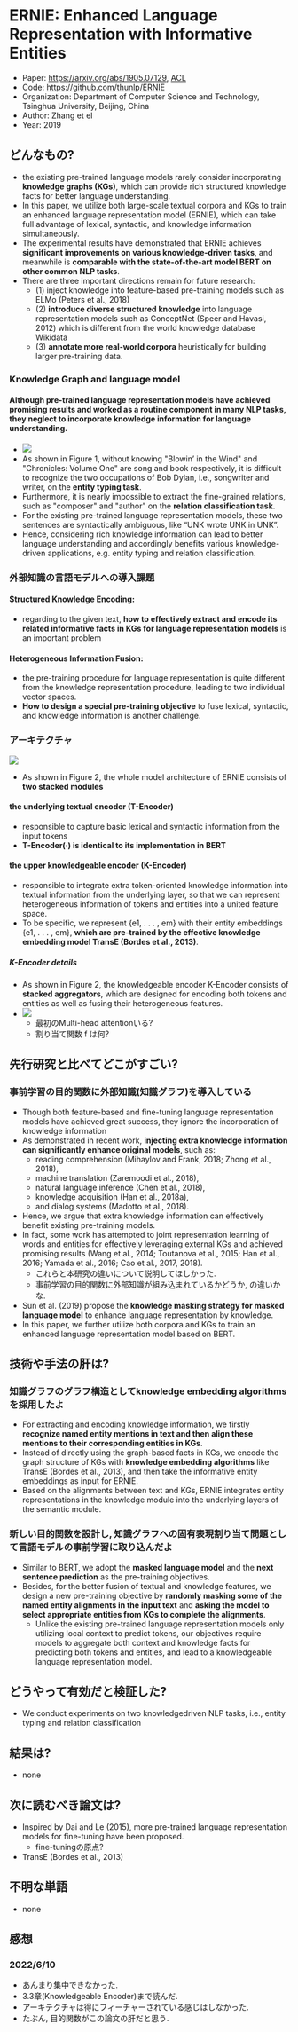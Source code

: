 # ERNIE: Enhanced Language Representation with Informative Entities
- Paper: https://arxiv.org/abs/1905.07129, [ACL](https://aclanthology.org/P19-1139/)
- Code: https://github.com/thunlp/ERNIE
- Organization: Department of Computer Science and Technology, Tsinghua University, Beijing, China
- Author: Zhang et el
- Year: 2019

## どんなもの?
- the existing pre-trained language models rarely consider incorporating **knowledge graphs (KGs)**, which can provide rich structured knowledge facts for better language understanding.
- In this paper, we utilize both large-scale textual corpora and KGs to train an enhanced language representation model (ERNIE), which can take full advantage of lexical, syntactic, and knowledge information simultaneously.
- The experimental results have demonstrated that ERNIE achieves **significant improvements on various knowledge-driven tasks**, and meanwhile is **comparable with the state-of-the-art model BERT on other common NLP tasks**.
- There are three important directions remain for future research:
  - (1) inject knowledge into feature-based pre-training models such as ELMo (Peters et al., 2018)
  - (2) **introduce diverse structured knowledge** into language representation models such as ConceptNet (Speer and Havasi, 2012) which is different from the world knowledge database Wikidata
  - (3) **annotate more real-world corpora** heuristically for building larger pre-training data.

### Knowledge Graph and language model
#### Although pre-trained language representation models have achieved promising results and worked as a routine component in many NLP tasks, they neglect to incorporate **knowledge information** for language understanding.
- ![](img/figure1.png)
- As shown in Figure 1, without knowing "Blowin’ in the Wind" and "Chronicles: Volume One" are song and book respectively, it is difficult to recognize the two occupations of Bob Dylan, i.e., songwriter and writer, on the **entity typing task**.
- Furthermore, it is nearly impossible to extract the fine-grained relations, such as "composer" and "author" on the **relation classification task**.
- For the existing pre-trained language representation models, these two sentences are syntactically ambiguous, like “UNK wrote UNK in UNK”.
- Hence, considering rich knowledge information can lead to better language understanding and accordingly benefits various knowledge-driven applications, e.g. entity typing and relation classification.

### 外部知識の言語モデルへの導入課題
#### Structured Knowledge Encoding:
- regarding to the given text, **how to effectively extract and encode its related informative facts in KGs for language representation models** is an important problem
#### Heterogeneous Information Fusion:
- the pre-training procedure for language representation is quite different from the knowledge representation procedure, leading to two individual vector spaces.
- **How to design a special pre-training objective** to fuse lexical, syntactic, and knowledge information is another challenge.

### アーキテクチャ
![](img/figure2.png)
- As shown in Figure 2, the whole model architecture of ERNIE consists of **two stacked modules**
#### the underlying textual encoder (T-Encoder)
- responsible to capture basic lexical and syntactic information from the input tokens
- **T-Encoder(·) is identical to its implementation in BERT**
#### the upper knowledgeable encoder (K-Encoder)
- responsible to integrate extra token-oriented knowledge information into textual information from the underlying layer, so that we can represent heterogeneous information of tokens and entities into a united feature space.
- To be specific, we represent {e1, . . . , em} with their entity embeddings {e1, . . . , em}, **which are pre-trained by the effective knowledge embedding model TransE (Bordes et al., 2013)**.
##### K-Encoder details
- As shown in Figure 2, the knowledgeable encoder K-Encoder consists of **stacked aggregators**, which are designed for encoding both tokens and entities as well as fusing their heterogeneous features. 
- ![](img/figure3.png)
  - 最初のMulti-head attentionいる?
  - 割り当て関数 f は何?

## 先行研究と比べてどこがすごい?
### 事前学習の目的関数に外部知識(知識グラフ)を導入している
- Though both feature-based and fine-tuning language representation models have achieved great success, they ignore the incorporation of knowledge information
- As demonstrated in recent work, **injecting extra knowledge information can significantly enhance original models**, such as:
  - reading comprehension (Mihaylov and Frank, 2018; Zhong et al., 2018), 
  - machine translation (Zaremoodi et al., 2018),
  - natural language inference (Chen et al., 2018),
  - knowledge acquisition (Han et al., 2018a),
  - and dialog systems (Madotto et al., 2018).
- Hence, we argue that extra knowledge information can effectively benefit existing pre-training models.
- In fact, some work has attempted to joint representation learning of words and entities for effectively leveraging external KGs and achieved promising results (Wang et al., 2014; Toutanova et al., 2015; Han et al., 2016; Yamada et al., 2016; Cao et al., 2017, 2018).
  - これらと本研究の違いについて説明してほしかった.
  - 事前学習の目的関数に外部知識が組み込まれているかどうか, の違いかな.
- Sun et al. (2019) propose the **knowledge masking strategy for masked language model** to enhance language representation by knowledge.
- In this paper, we further utilize both corpora and KGs to train an enhanced language representation model based on BERT.

## 技術や手法の肝は?
### 知識グラフのグラフ構造としてknowledge embedding algorithmsを採用したよ
- For extracting and encoding knowledge information, we firstly **recognize named entity mentions in text and then align these mentions to their corresponding entities in KGs**.
- Instead of directly using the graph-based facts in KGs, we encode the graph structure of KGs with **knowledge embedding algorithms** like TransE (Bordes et al., 2013), and then take the informative entity embeddings as input for ERNIE.
- Based on the alignments between text and KGs, ERNIE integrates entity representations in the knowledge module into the underlying layers of the semantic module.
### 新しい目的関数を設計し, 知識グラフへの固有表現割り当て問題として言語モデルの事前学習に取り込んだよ
- Similar to BERT, we adopt the **masked language model** and the **next sentence prediction** as the pre-training objectives.
- Besides, for the better fusion of textual and knowledge features, we design a new pre-training objective by **randomly masking some of the named entity alignments in the input text** and **asking the model to select appropriate entities from KGs to complete the alignments**.
  - Unlike the existing pre-trained language representation models only utilizing local context to predict tokens, our objectives require models to aggregate both context and knowledge facts for predicting both tokens and entities, and lead to a knowledgeable language representation model.

## どうやって有効だと検証した?
- We conduct experiments on two knowledgedriven NLP tasks, i.e., entity typing and relation classification

## 結果は?
- none

## 次に読むべき論文は?
- Inspired by Dai and Le (2015), more pre-trained language representation models for fine-tuning have been proposed.
  - fine-tuningの原点?
- TransE (Bordes et al., 2013)

## 不明な単語
- none

## 感想
### 2022/6/10
- あんまり集中できなかった.
- 3.3章(Knowledgeable Encoder)まで読んだ.
- アーキテクチャは得にフィーチャーされている感じはしなかった.
- たぶん, 目的関数がこの論文の肝だと思う.
